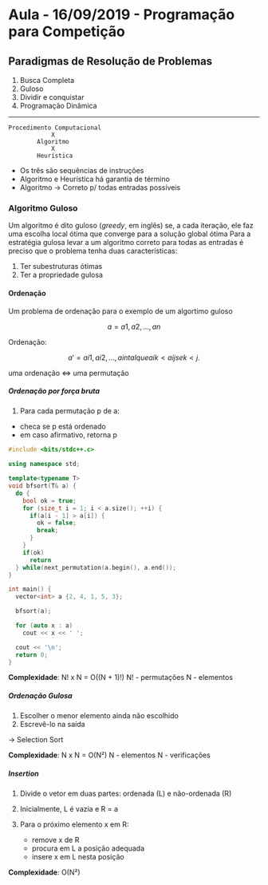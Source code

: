 # Aula - 16/09/2019 - Programação para Competição

## Paradigmas de Resolução de Problemas

1. Busca Completa
2. Guloso
3. Dividir e conquistar
4. Programação Dinâmica

---

```text
Procedimento Computacional
            X
        Algoritmo
            X
        Heurística
```

- Os três são sequências de instruções
- Algoritmo e Heurística há garantia de término
- Algoritmo -> Correto p/ todas entradas possíveis

### Algoritmo Guloso

Um algoritmo é dito guloso (_greedy_, em inglês) se, a cada iteração, ele faz uma escolha local ótima que converge para a solução global ótima
Para a estratégia gulosa levar a um algoritmo correto para todas as entradas é preciso que o problema tenha duas características:

1. Ter subestruturas ótimas
2. Ter a propriedade gulosa

#### Ordenação

Um problema de ordenação para o exemplo de um algortimo guloso

```math
a = {a1, a2, ..., an}
```

Ordenação:

```math
a' = {ai1, ai2, ..., ain} tal que aik < aij se k < j.
```

uma ordenação <=> uma permutação

##### **Ordenação por força bruta**

1. Para cada permutação p de a:

- checa se p está ordenado
- em caso afirmativo, retorna p

```c++
#include <bits/stdc++.c>

using namespace std;

template<typename T>
void bfsort(T& a) {
  do {
    bool ok = true;
    for (size_t i = 1; i < a.size(); ++i) {
      if(a[i - 1] > a[i]) {
        ok = false;
        break;
      }
    }
    if(ok)
      return
  } while(next_permutation(a.begin(), a.end());
}

int main() {
  vector<int> a {2, 4, 1, 5, 3};

  bfsort(a);

  for (auto x : a)
    cout << x << ' ';

  cout << '\n';
  return 0;
}
```

**Complexidade**: N! x N = O((N + 1)!)
N! - permutações
N - elementos

##### **Ordenação Gulosa**

1. Escolher o menor elemento ainda não escolhido
2. Escrevê-lo na saída

-> Selection Sort

**Complexidade**: N x N = O(N²)
N - elementos
N - verificações

##### **Insertion**

1. Divide o vetor em duas partes: ordenada (L) e não-ordenada (R)
2. Inicialmente, L é vazia e R = a
3. Para o próximo elemento x em R:

   - remove x de R
   - procura em L a posição adequada
   - insere x em L nesta posição

**Complexidade**: O(N²)
